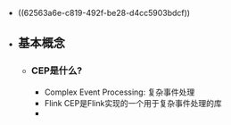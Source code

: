- ((62563a6e-c819-492f-be28-d4cc5903bdcf))
- ## 基本概念
	- ### CEP是什么?
		- Complex Event Processing: 复杂事件处理
		- Flink CEP是Flink实现的一个用于复杂事件处理的库
		-